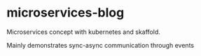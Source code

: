 # microservices-blog

Microservices concept with kubernetes and skaffold.

Mainly demonstrates sync-async communication through events
